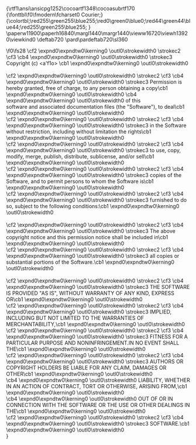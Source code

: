 {\rtf1\ansi\ansicpg1252\cocoartf1348\cocoasubrtf170
{\fonttbl\f0\fmodern\fcharset0 Courier;}
{\colortbl;\red255\green255\blue255;\red0\green0\blue0;\red44\green44\blue44;\red255\green255\blue255;
}
\paperw11900\paperh16840\margl1440\margr1440\vieww16720\viewh13920\viewkind0
\deftab720
\pard\pardeftab720\sl360

\f0\fs28 \cf2 \expnd0\expndtw0\kerning0
\outl0\strokewidth0 \strokec2 	\cf3 \cb4 \expnd0\expndtw0\kerning0
\outl0\strokewidth0 \strokec3 Copyright (c) <a\'f1o> <titular del copyright>\cb1 \expnd0\expndtw0\kerning0
\outl0\strokewidth0 \
\
\cf2 \expnd0\expndtw0\kerning0
\outl0\strokewidth0 \strokec2 	\cf3 \cb4 \expnd0\expndtw0\kerning0
\outl0\strokewidth0 \strokec3 Permission is hereby granted, free of charge, to any person obtaining a copy\cb1 \expnd0\expndtw0\kerning0
\outl0\strokewidth0  \cb4 \expnd0\expndtw0\kerning0
\outl0\strokewidth0 of this  \
	software and associated documentation files (the "Software"), to deal\cb1 \expnd0\expndtw0\kerning0
\outl0\strokewidth0 \
\cf2 \expnd0\expndtw0\kerning0
\outl0\strokewidth0 \strokec2 	\cf3 \cb4 \expnd0\expndtw0\kerning0
\outl0\strokewidth0 \strokec3 in the Software without restriction, including without limitation the rights\cb1 \expnd0\expndtw0\kerning0
\outl0\strokewidth0 \
\cf2 \expnd0\expndtw0\kerning0
\outl0\strokewidth0 \strokec2 	\cf3 \cb4 \expnd0\expndtw0\kerning0
\outl0\strokewidth0 \strokec3 to use, copy, modify, merge, publish, distribute, sublicense, and/or sell\cb1 \expnd0\expndtw0\kerning0
\outl0\strokewidth0 \
\cf2 \expnd0\expndtw0\kerning0
\outl0\strokewidth0 \strokec2 	\cf3 \cb4 \expnd0\expndtw0\kerning0
\outl0\strokewidth0 \strokec3 copies of the Software, and to permit persons to whom the Software is\cb1 \expnd0\expndtw0\kerning0
\outl0\strokewidth0 \
\cf2 \expnd0\expndtw0\kerning0
\outl0\strokewidth0 \strokec2 	\cf3 \cb4 \expnd0\expndtw0\kerning0
\outl0\strokewidth0 \strokec3 furnished to do so, subject to the following conditions:\cb1 \expnd0\expndtw0\kerning0
\outl0\strokewidth0 \
\
\cf2 \expnd0\expndtw0\kerning0
\outl0\strokewidth0 \strokec2 	\cf3 \cb4 \expnd0\expndtw0\kerning0
\outl0\strokewidth0 \strokec3 The above copyright notice and this permission notice shall be included in\cb1 \expnd0\expndtw0\kerning0
\outl0\strokewidth0 \
\cf2 \expnd0\expndtw0\kerning0
\outl0\strokewidth0 \strokec2 	\cf3 \cb4 \expnd0\expndtw0\kerning0
\outl0\strokewidth0 \strokec3 all copies or substantial portions of the Software.\cb1 \expnd0\expndtw0\kerning0
\outl0\strokewidth0 \
\
\cf2 \expnd0\expndtw0\kerning0
\outl0\strokewidth0 \strokec2 	\cf3 \cb4 \expnd0\expndtw0\kerning0
\outl0\strokewidth0 \strokec3 THE SOFTWARE IS PROVIDED "AS IS", WITHOUT WARRANTY OF ANY KIND, EXPRESS OR\cb1 \expnd0\expndtw0\kerning0
\outl0\strokewidth0 \
\cf2 \expnd0\expndtw0\kerning0
\outl0\strokewidth0 \strokec2 	\cf3 \cb4 \expnd0\expndtw0\kerning0
\outl0\strokewidth0 \strokec3 IMPLIED, INCLUDING BUT NOT LIMITED TO THE WARRANTIES OF MERCHANTABILITY,\cb1 \expnd0\expndtw0\kerning0
\outl0\strokewidth0 \
\cf2 \expnd0\expndtw0\kerning0
\outl0\strokewidth0 \strokec2 	\cf3 \cb4 \expnd0\expndtw0\kerning0
\outl0\strokewidth0 \strokec3 FITNESS FOR A PARTICULAR PURPOSE AND NONINFRINGEMENT.IN NO 	EVENT SHALL THE\cb1 \expnd0\expndtw0\kerning0
\outl0\strokewidth0 \
\cf2 \expnd0\expndtw0\kerning0
\outl0\strokewidth0 \strokec2 	\cf3 \cb4 \expnd0\expndtw0\kerning0
\outl0\strokewidth0 \strokec3 AUTHORS OR COPYRIGHT HOLDERS BE LIABLE FOR ANY CLAIM, DAMAGES OR OTHER\cb1 \expnd0\expndtw0\kerning0
\outl0\strokewidth0  \
	\cb4 \expnd0\expndtw0\kerning0
\outl0\strokewidth0 LIABILITY, WHETHER IN AN ACTION OF CONTRACT, TORT OR OTHERWISE, ARISING FROM,\cb1 \expnd0\expndtw0\kerning0
\outl0\strokewidth0  \
	\cb4 \expnd0\expndtw0\kerning0
\outl0\strokewidth0 OUT OF OR IN CONNECTION WITH THE SOFTWARE OR THE USE OR OTHER DEALINGS IN THE\cb1 \expnd0\expndtw0\kerning0
\outl0\strokewidth0 \
\cf2 \expnd0\expndtw0\kerning0
\outl0\strokewidth0 \strokec2 	\cf3 \cb4 \expnd0\expndtw0\kerning0
\outl0\strokewidth0 \strokec3 SOFTWARE.\cb1 \expnd0\expndtw0\kerning0
\outl0\strokewidth0 \
}
